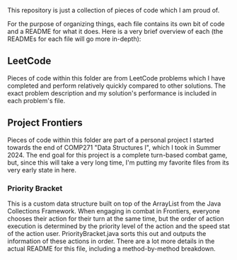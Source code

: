 This repository is just a collection of pieces of code which I am proud of.

For the purpose of organizing things, each file contains its own bit of code and a README for what it does. Here is a very brief overview of each (the READMEs for each file will go more in-depth):

## LeetCode
Pieces of code within this folder are from LeetCode problems which I have completed and perform relatively quickly compared to other solutions. The exact problem description and my solution's performance is included in each problem's file.

## Project Frontiers
Pieces of code within this folder are part of a personal project I started towards the end of COMP271 "Data Structures I", which I took in Summer 2024. The end goal for this project is a complete turn-based combat game, but, since this will take a very long time, I'm putting my favorite files from its very early state in here.

### Priority Bracket
This is a custom data structure built on top of the ArrayList from the Java Collections Framework. When engaging in combat in Frontiers, everyone chooses their action for their turn at the same time, but the order of action execution is determined by the priority level of the action and the speed stat of the action user. PriorityBracket.java sorts this out and outputs the information of these actions in order. There are a lot more details in the actual README for this file, including a method-by-method breakdown.
